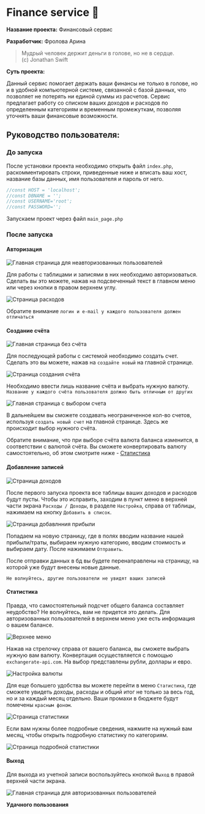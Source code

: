 # Finance service 💸
**Название проекта:** Финансовый сервис

**Разработчик:** Фролова Арина

>Мудрый человек держит деньги в голове, но не в сердце. 
<br> (c) Jonathan Swift 

**Суть проекта:** 
    
Данный сервис помогает держать ваши финансы не только в голове, но и в удобной компьютерной системе, связанной с базой данных, что позволяет не потерять ни единой суммы из расчетов. Сервис предлагает работу со списком ваших доходов и расходов по определенным категориям и временным промежуткам, позволяя уточнять ваши финансовые возможности.

## **Руководство пользователя:** ##

### **До запуска** ###

После установки проекта необходимо открыть файл `index.php`, раскомментировать строки, приведенные ниже и вписать ваш хост, название базы данных, имя пользователя и пароль от него.
```php
//const HOST = 'localhost';
//const DBNAME = '';
//const USERNAME='root';
//const PASSWORD='';
```
Запускаем проект через файл `main_page.php`
### **После запуска** ###

#### **Авторизация** ####
![Главная страница для неавторизованных пользователей](https://i.postimg.cc/pXW1zc4k/ncEOmSfd.jpg)

Для работы с таблицами и записями в них необходимо авторизоваться. Сделать вы это можете, нажав на подсвеченный текст в главном меню или через кнопки в правом верхнем углу.

![Страница расходов](https://i.postimg.cc/kGtBDy9m/N8jwogK9.jpg)

Обратите внимание `логин и e-mail у каждого пользователя должен отличаться`

#### **Создание счёта** ####

![Главная страница без счёта](https://i.postimg.cc/yNpqHJYW/awsXinjg.jpg)

Для последующей работы с системой необходимо создать счет. Сделать это вы можете, нажав на `создайте новый` на главной странице.

![Страница создания счёта](https://i.postimg.cc/sxRTdySv/D7awLdfM.jpg)

Необходимо ввести лишь название счёта и выбрать нужную валюту. `Название у каждого счёта пользователя должно быть отличным от других`

![Главная страница с выбором счета](https://i.postimg.cc/MKnn2R6f/fR0DTm2l.jpg)

В дальнейшем вы сможете создавать неограниченное кол-во счетов, используя `создать новый счет` на главной странице. Здесь же происходит выбор нужного счёта.

Обратите внимание, что при выборе счёта валюта баланса изменится, в соответствии с валютой счёта. Вы сможете конвертировать валюту самостоятельно, об этом смотрите ниже - [Статистика](#Статистика)

#### **Добавление записей** ####

![Страница доходов](https://i.postimg.cc/BnxDkDpc/wiIOH6u4.jpg)

После первого запуска проекта все таблицы ваших доходов и расходов будут пусты. Чтобы это исправить, заходим в пункт меню в верхней части экрана `Расходы / Доходы`, в разделе `Настройка`, справа от таблицы, нажимаем на кнопку `Добавить в список`.

![Страница добавлнния прибыли](https://i.postimg.cc/9FKYxxzG/8tUATOcP.jpg)

Попадаем на новую страницу, где в полях вводим название нашей прибыли/траты, выбираем нужную категорию, вводим стоимость и выбираем дату. После нажимаем `Отправить`.

После отправки данных в бд вы будете перенаправлены на страницу, на которой уже будут внесены новые данные.

`Не волнуйтесь, другие пользователи не увидят ваших записей`

#### **Статистика** ####

Правда, что самостоятельный подсчет общего баланса составляет неудобство? Не волнуйтесь, вам не придется это делать. Для авторизованных пользователей в верхнем меню уже есть информация о вашем балансе.

![Верхнее меню](https://i.postimg.cc/y8YX4zyd/LJ54rpTB.jpg)

Нажав на стрелочку справа от вашего баланса, вы сможете выбрать нужную вам валюту. Конвертация осуществляется с помощью `exchangerate-api.com`. На выбор представлены рубли, доллары и евро.

![Настройка валюты](https://i.postimg.cc/13mxk4dq/ltHyr9eq.jpg)

Для еще большего удобства вы можете перейти в меню `Статистика`, где сможете увидеть доходы, расходы и общий итог не только за весь год, но и за каждый месяц отдельно.
Ваши промахи в бюджете будут помечены `красным фоном`.

![Страница статистики](https://i.postimg.cc/fb6txFbP/DBbioJQo.jpg)

Если вам нужны более подробные сведения, нажмите на нужный вам месяц, чтобы открыть подробную статистику по категориям.

![Страница подробной статистики](https://i.postimg.cc/2jHqGV3v/aM3UFz02.jpg)

#### **Выход** ####

Для выхода из учетной записи воспользуйтесь кнопкой `Выход` в правой верхней части экрана.

![Главная страница для авторизованных пользователей](https://i.postimg.cc/DZWrzzLx/1SuLRCEF.jpg)


**Удачного пользования** 



